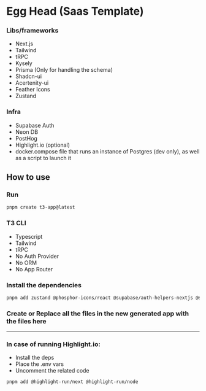 # Egg Head (Saas Template)

### Libs/frameworks

- Next.js
- Tailwind
- tRPC
- Kysely
- Prisma (Only for handling the schema)
- Shadcn-ui
- Acertenity-ui
- Feather Icons
- Zustand

### Infra

- Supabase Auth
- Neon DB
- PostHog
- Highlight.io (optional)
- docker.compose file that runs an instance of Postgres (dev only), as well as a script to launch it

## How to use

### Run

```bash
pnpm create t3-app@latest
```

### T3 CLI

- Typescript
- Tailwind
- tRPC
- No Auth Provider
- No ORM
- No App Router

### Install the dependencies

```bash
pnpm add zustand @phosphor-icons/react @supabase/auth-helpers-nextjs @supabase/auth-helpers-react kysely kysely-neon nanoid tailwindcss-animate posthog-js pg ws framer-motion clsx tailwind-merge @radix-ui/react-icons && pnpm add -D @trivago/prettier-plugin-sort-imports autoprefixer @types/pg @types/ws prettier-plugin-tailwindcss prisma prisma-kysely
```

### Create or Replace all the files in the new generated app with the files here

---

### In case of running Highlight.io:

- Install the deps
- Place the .env vars
- Uncomment the related code

```bash
pnpm add @highlight-run/next @highlight-run/node
```
